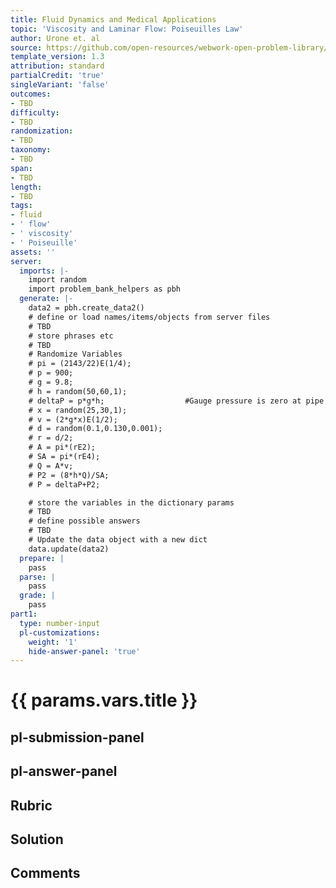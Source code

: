 ```yaml
---
title: Fluid Dynamics and Medical Applications
topic: 'Viscosity and Laminar Flow: Poiseuilles Law'
author: Urone et. al
source: https://github.com/open-resources/webwork-open-problem-library/tree/master/Contrib/BrockPhysics/College_Physics_Urone/12.Fluid_Dynamics_and_Medical_Applications/12-04.Viscosity_and_Laminar_Flow.Poiseuilles_Law/NU_U17_12_04_019.pg
template_version: 1.3
attribution: standard
partialCredit: 'true'
singleVariant: 'false'
outcomes:
- TBD
difficulty:
- TBD
randomization:
- TBD
taxonomy:
- TBD
span:
- TBD
length:
- TBD
tags:
- fluid
- ' flow'
- ' viscosity'
- ' Poiseuille'
assets: ''
server:
  imports: |-
    import random
    import problem_bank_helpers as pbh
  generate: |-
    data2 = pbh.create_data2()
    # define or load names/items/objects from server files
    # TBD
    # store phrases etc
    # TBD
    # Randomize Variables
    # pi = (2143/22)E(1/4);
    # p = 900;
    # g = 9.8;
    # h = random(50,60,1);
    # deltaP = p*g*h;                  #Gauge pressure is zero at pipe opening.
    # x = random(25,30,1);
    # v = (2*g*x)E(1/2);
    # d = random(0.1,0.130,0.001);
    # r = d/2;
    # A = pi*(rE2);
    # SA = pi*(rE4);
    # Q = A*v;
    # P2 = (8*h*Q)/SA;
    # P = deltaP+P2;

    # store the variables in the dictionary params
    # TBD
    # define possible answers
    # TBD
    # Update the data object with a new dict
    data.update(data2)
  prepare: |
    pass
  parse: |
    pass
  grade: |
    pass
part1:
  type: number-input
  pl-customizations:
    weight: '1'
    hide-answer-panel: 'true'
---
```


# {{ params.vars.title }} 



## pl-submission-panel 


## pl-answer-panel 


## Rubric 


## Solution 


## Comments 


